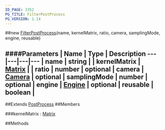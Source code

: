 ```yaml
---
ID_PAGE: 3352
PG_TITLE: FilterPostProcess
PG_VERSION: 1.14
---
```

##new [FilterPostProcess](page.php?p=3352)(name, kernelMatrix, ratio, camera, samplingMode, engine, reusable)

####Parameters
 | Name | Type | Description
---|---|---|---
 | name | string | 
 | kernelMatrix | [Matrix](page.php?p=3329) | 
 | ratio | number | 
optional | camera | [Camera](page.php?p=3249) | 
optional | samplingMode | number | 
optional | engine | [Engine](page.php?p=3247) | 
optional | reusable | boolean | 
---

##Extends [PostProcess](page.php?p=3346)
##Members

###kernelMatrix : [Matrix](page.php?p=3329)




##Methods
